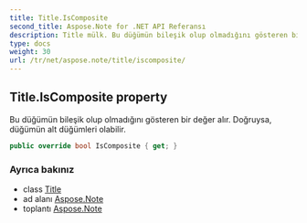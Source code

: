 ```yaml
---
title: Title.IsComposite
second_title: Aspose.Note for .NET API Referansı
description: Title mülk. Bu düğümün bileşik olup olmadığını gösteren bir değer alır. Doğruysa düğümün alt düğümleri olabilir.
type: docs
weight: 30
url: /tr/net/aspose.note/title/iscomposite/
---
```

## Title.IsComposite property

Bu düğümün bileşik olup olmadığını gösteren bir değer alır. Doğruysa, düğümün alt düğümleri olabilir.

```csharp
public override bool IsComposite { get; }
```

### Ayrıca bakınız

* class [Title](../)
* ad alanı [Aspose.Note](../../title/)
* toplantı [Aspose.Note](../../../)


